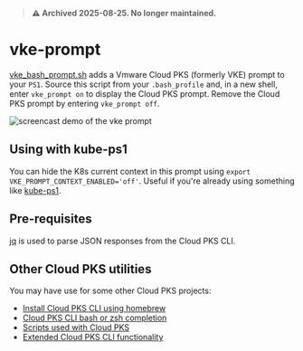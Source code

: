 > **⚠️ Archived 2025-08-25. No longer maintained.**

# vke-prompt
[vke_bash_prompt.sh](vke_bash_prompt.sh) adds a Vmware Cloud PKS (formerly VKE) prompt to your `PS1`.
Source this script from your `.bash_profile` and, in a new shell, enter
`vke_prompt on` to display the Cloud PKS prompt. Remove the Cloud PKS prompt by entering
`vke_prompt off`.

![screencast demo of the vke prompt](https://raw.githubusercontent.com/ali5ter/vke-prompt/master/vke_prompt.gif)

## Using with kube-ps1
You can hide the K8s current context in this prompt using
`export VKE_PROMPT_CONTEXT_ENABLED='off'`. Useful if you're already using
something like [kube-ps1](https://github.com/jonmosco/kube-ps1).

## Pre-requisites
[jq](https://stedolan.github.io/jq/download/) is used to parse JSON responses from the Cloud PKS CLI.

## Other Cloud PKS utilities
You may have use for some other Cloud PKS projects:
* [Install Cloud PKS CLI using homebrew](https://github.com/ali5ter/homebrew-vke-cli)
* [Cloud PKS CLI bash or zsh completion](https://github.com/ali5ter/vke-completion)
* [Scripts used with Cloud PKS](https://github.com/ali5ter/vmware_scripts/tree/master/vke)
* [Extended Cloud PKS CLI functionality](https://github.com/ali5ter/vke-cli-extended)
